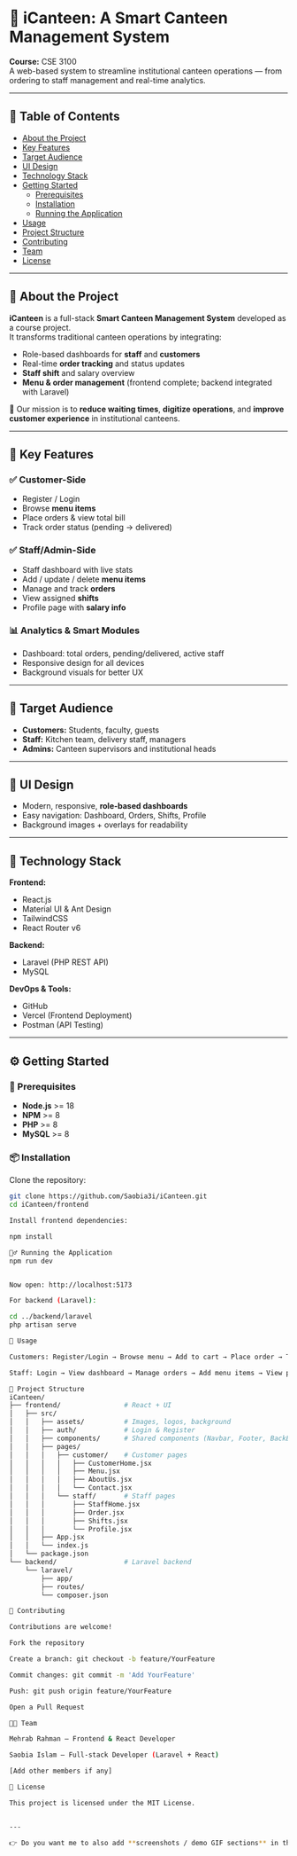 # 🍱 iCanteen: A Smart Canteen Management System

**Course:** CSE 3100  
A web-based system to streamline institutional canteen operations — from ordering to staff management and real-time analytics.

---

## 📖 Table of Contents
- [About the Project](#-about-the-project)
- [Key Features](#-key-features)
- [Target Audience](#-target-audience)
- [UI Design](#-ui-design)
- [Technology Stack](#-technology-stack)
- [Getting Started](#-getting-started)
  - [Prerequisites](#-prerequisites)
  - [Installation](#-installation)
  - [Running the Application](#-running-the-application)
- [Usage](#-usage)
- [Project Structure](#-project-structure)
- [Contributing](#-contributing)
- [Team](#-team)
- [License](#-license)

---

## 📌 About the Project
**iCanteen** is a full-stack **Smart Canteen Management System** developed as a course project.  
It transforms traditional canteen operations by integrating:

- Role-based dashboards for **staff** and **customers**  
- Real-time **order tracking** and status updates  
- **Staff shift** and salary overview  
- **Menu & order management** (frontend complete; backend integrated with Laravel)  

🎯 Our mission is to **reduce waiting times**, **digitize operations**, and **improve customer experience** in institutional canteens.

---

## 🚀 Key Features

### ✅ Customer-Side
- Register / Login  
- Browse **menu items**  
- Place orders & view total bill  
- Track order status (pending → delivered)

### ✅ Staff/Admin-Side
- Staff dashboard with live stats  
- Add / update / delete **menu items**  
- Manage and track **orders**  
- View assigned **shifts**  
- Profile page with **salary info**  

### 📊 Analytics & Smart Modules
- Dashboard: total orders, pending/delivered, active staff  
- Responsive design for all devices  
- Background visuals for better UX  

---

## 🎯 Target Audience
- **Customers:** Students, faculty, guests  
- **Staff:** Kitchen team, delivery staff, managers  
- **Admins:** Canteen supervisors and institutional heads  

---

## 🎨 UI Design
- Modern, responsive, **role-based dashboards**  
- Easy navigation: Dashboard, Orders, Shifts, Profile  
- Background images + overlays for readability  

---

## 🔗 Technology Stack
**Frontend:**
- React.js  
- Material UI & Ant Design  
- TailwindCSS  
- React Router v6  

**Backend:**
- Laravel (PHP REST API)  
- MySQL  

**DevOps & Tools:**
- GitHub  
- Vercel (Frontend Deployment)  
- Postman (API Testing)  

---

## ⚙️ Getting Started

### 🔧 Prerequisites
- **Node.js** >= 18  
- **NPM** >= 8  
- **PHP** >= 8  
- **MySQL** >= 8  

### 📦 Installation
Clone the repository:
```bash
git clone https://github.com/Saobia3i/iCanteen.git
cd iCanteen/frontend

Install frontend dependencies:

npm install

🏃‍♂️ Running the Application
npm run dev


Now open: http://localhost:5173

For backend (Laravel):

cd ../backend/laravel
php artisan serve

🧪 Usage

Customers: Register/Login → Browse menu → Add to cart → Place order → Track status

Staff: Login → View dashboard → Manage orders → Add menu items → View profile

📁 Project Structure
iCanteen/
├── frontend/                # React + UI
│   ├── src/
│   │   ├── assets/          # Images, logos, background
│   │   ├── auth/            # Login & Register
│   │   ├── components/      # Shared components (Navbar, Footer, BackButton)
│   │   ├── pages/
│   │   │   ├── customer/    # Customer pages
│   │   │   │   ├── CustomerHome.jsx
│   │   │   │   ├── Menu.jsx
│   │   │   │   ├── AboutUs.jsx
│   │   │   │   └── Contact.jsx
│   │   │   └── staff/       # Staff pages
│   │   │       ├── StaffHome.jsx
│   │   │       ├── Order.jsx
│   │   │       ├── Shifts.jsx
│   │   │       └── Profile.jsx
│   │   ├── App.jsx
│   │   └── index.js
│   └── package.json
└── backend/                 # Laravel backend
    └── laravel/
        ├── app/
        ├── routes/
        └── composer.json

🤝 Contributing

Contributions are welcome!

Fork the repository

Create a branch: git checkout -b feature/YourFeature

Commit changes: git commit -m 'Add YourFeature'

Push: git push origin feature/YourFeature

Open a Pull Request

👨‍💻 Team

Mehrab Rahman — Frontend & React Developer

Saobia Islam — Full-stack Developer (Laravel + React)

[Add other members if any]

📝 License

This project is licensed under the MIT License.


---

👉 Do you want me to also add **screenshots / demo GIF sections** in the README (UI previews), so your GitHub repo looks more professional?
